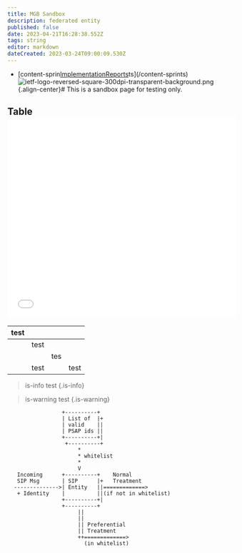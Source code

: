 ```yaml
---
title: MGB Sandbox
description: federated entity
published: false
date: 2023-04-21T16:28:38.552Z
tags: string
editor: markdown
dateCreated: 2023-03-24T09:00:09.530Z
---
```


- [content-sprin[ImplementationReports](/group/anima/ImplementationReports)ts](/content-sprints)![ietf-logo-reversed-square-300dpi-transparent-background.png](/ietf-logo-reversed-square-300dpi-transparent-background.png){.align-center}# This is a sandbox page for testing only.


## Table<iframe class="embed-iframe" src="//cdn.loc.gov/loader/embed//embed-with-loader.php?uuid=958B6C7AC55F0062E0538C93F1160062&size=mediumWide&name=&type=V&image=//stream-media.loc.gov/copyright/Copyright_on_the_Internet_bg.jpg" width="512" height="450" frameborder="0" scrolling="no"></iframe>

| test |      |     |      |
| ---- | ---- | --- | ---- |
|      | test |     |      |
|      |      | tes |      |
|      | test |     | test |

> is-info test
{.is-info}

> is-warning test
{.is-warning}


```
                 +----------+
                 | List of  |+
                 | valid    ||
                 | PSAP ids ||
                 +----------+|
                  +----------+
                      *
                      * whitelist
                      *
                      V
   Incoming      +----------+    Normal
   SIP Msg       | SIP      |+   Treatment
  -------------->| Entity   ||=============>
   + Identity    |          ||(if not in whitelist)
                 +----------+|
                 +----------+
                      ||
                      ||
                      || Preferential
                      || Treatment
                      ++=============>
                        (in whitelist)

```





